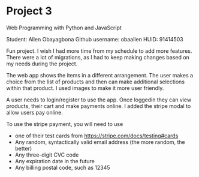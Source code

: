 # Project 3

Web Programming with Python and JavaScript

Student: Allen Obayagbona
Github username: obaallen
HUID: 91414503

Fun project. I wish I had more time from my schedule to add more features.
There were a lot of migrations, as I had to keep making changes based on my needs during the project.

The web app shows the items in a different arrangement. The user makes a choice from the list of products and then can make additional selections within that product.
I used images to make it more user friendly.

A user needs to login/register to use the app. Once loggedin they can view products, their cart and make payments online.
I added the stripe modal to allow users pay online.

To use the stripe payment, you will need to use
- one of their test cards from https://stripe.com/docs/testing#cards
- Any random, syntactically valid email address (the more random, the better)
- Any three-digit CVC code
- Any expiration date in the future
- Any billing postal code, such as 12345
